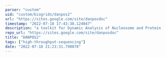 ```yaml
---
parser: "custom"
uid: "custom/biogrids/danpos2"
url: "https://sites.google.com/site/danposdoc"
timestamp: "2022-07-18 17:43:38.124047"
description: "a toolkit for Dynamic Analysis of Nucleosome and Protein Occupancy by Sequencing, version 2"
repo_url: "https://sites.google.com/site/danposdoc"
title: "DANPOS2"
tags: ["high-throughput-sequencing"]
date: "2022-07-18 21:23:31.798878"
---
```

